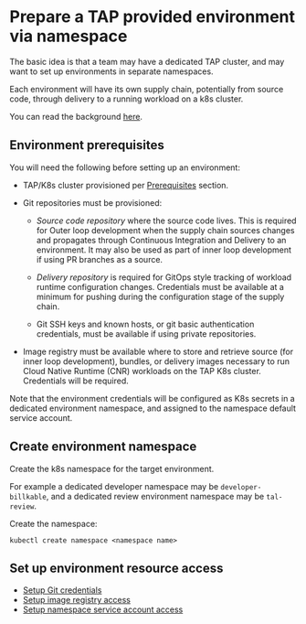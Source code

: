 # Prepare a TAP provided environment via namespace

The basic idea is that a team may have a dedicated TAP cluster,
and may want to set up environments in separate namespaces.

Each environment will have its own supply chain,
potentially from source code,
through delivery to a running workload on a k8s cluster.

You can read the background
[here](https://docs.vmware.com/en/Tanzu-Application-Platform/1.0/tap/GUID-scc-ootb-supply-chain-basic.html).

## Environment prerequisites

You will need the following before setting up an environment:

-   TAP/K8s cluster provisioned per [Prerequisites](./tap-dev-lessons.md#prerequisites)
    section.

-   Git repositories must be provisioned:

    -   *Source code repository* where the source code lives.
        This is required for Outer loop development when the supply
        chain sources changes and propagates through Continuous
        Integration and Delivery to an environment.
        It may also be used as part of inner loop development if using
        PR branches as a source.

    -   *Delivery repository* is required for GitOps style tracking of
        workload runtime configuration changes.
        Credentials must be available at a minimum for pushing during
        the configuration stage of the supply chain.

    -   Git SSH keys and known hosts,
        or git basic authentication credentials,
        must be available if using private
        repositories.

-   Image registry must be available where to store and retrieve
    source (for inner loop development),
    bundles, or delivery images necessary to run Cloud Native
    Runtime (CNR) workloads on the TAP K8s cluster.
    Credentials will be required.

Note that the environment credentials will be configured as K8s
secrets in a dedicated environment namespace,
and assigned to the namespace default service account.

## Create environment namespace

Create the k8s namespace for the target environment.

For example a dedicated developer namespace may be `developer-billkable`,
and a dedicated review environment namespace may be `tal-review`.

Create the namespace:

`kubectl create namespace <namespace name>`

## Set up environment resource access

- [Setup Git credentials](./git-secrets.md)
- [Setup image registry access](./registry-creds.md)
- [Setup namespace service account access](./setup-environment-access.md)
